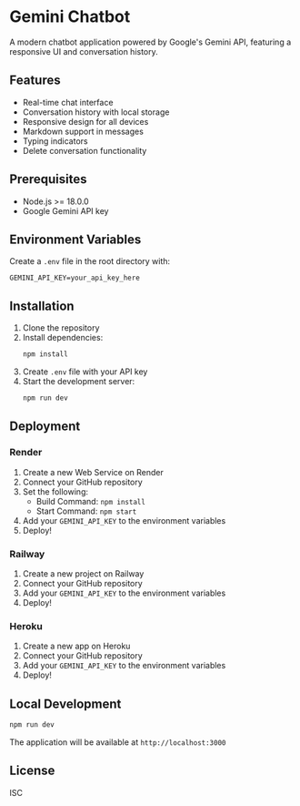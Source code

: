 # Gemini Chatbot

A modern chatbot application powered by Google's Gemini API, featuring a responsive UI and conversation history.

## Features

- Real-time chat interface
- Conversation history with local storage
- Responsive design for all devices
- Markdown support in messages
- Typing indicators
- Delete conversation functionality

## Prerequisites

- Node.js >= 18.0.0
- Google Gemini API key

## Environment Variables

Create a `.env` file in the root directory with:

```
GEMINI_API_KEY=your_api_key_here
```

## Installation

1. Clone the repository
2. Install dependencies:
   ```bash
   npm install
   ```
3. Create `.env` file with your API key
4. Start the development server:
   ```bash
   npm run dev
   ```

## Deployment

### Render

1. Create a new Web Service on Render
2. Connect your GitHub repository
3. Set the following:
   - Build Command: `npm install`
   - Start Command: `npm start`
4. Add your `GEMINI_API_KEY` to the environment variables
5. Deploy!

### Railway

1. Create a new project on Railway
2. Connect your GitHub repository
3. Add your `GEMINI_API_KEY` to the environment variables
4. Deploy!

### Heroku

1. Create a new app on Heroku
2. Connect your GitHub repository
3. Add your `GEMINI_API_KEY` to the environment variables
4. Deploy!

## Local Development

```bash
npm run dev
```

The application will be available at `http://localhost:3000`

## License

ISC 